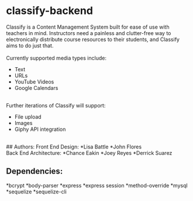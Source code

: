 # classify-backend
Classify is a Content Management System built for ease of use with teachers in mind. Instructors need a painless and clutter-free way to electronically distribute course resources to their students, and Classify aims to do just that.
<br>
<br>
Currently supported media types include:
<ul>
	<li>Text</li>
	<li>URLs</li>
	<li>YouTube Videos</li>
	<li>Google Calendars</li>
</ul>
<br>
Further iterations of Classify will support:
<ul>
	<li>File upload</li>
	<li>Images</li>
	<li>Giphy API integration</li>
</ul>
<br>
## Authors:
Front End Design:
*Lisa Battle
*John Flores
<br>
Back End Architecture:
*Chance Eakin
*Joey Reyes
*Derrick Suarez

## Dependencies:
*bcrypt
*body-parser
*express
*express session
*method-override
*mysql
*sequelize
*sequelize-cli